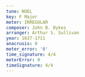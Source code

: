 ```yaml
---
tune: NOEL
key: F Major
meter: IRREGULAR
composer: John B. Dykes
arranger: Arthur S. Sullivan
year: 1637-1711
anacrusis: 0
meter_error: '0'
time_signature: 4/4
meterError: 0
timeSignature: 4/4
---
```

